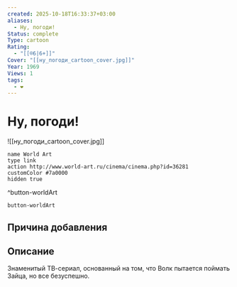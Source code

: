 ```yaml
---
created: 2025-10-18T16:33:37+03:00
aliases:
  - Ну, погоди!
Status: complete
Type: cartoon
Rating:
  - "[[®️6|6+]]"
Cover: "[[ну_погоди_cartoon_cover.jpg]]"
Year: 1969
Views: 1
tags:
  - ❤
---
```


# Ну, погоди!

![[ну_погоди_cartoon_cover.jpg]]



```button
name World Art
type link
action http://www.world-art.ru/cinema/cinema.php?id=36281
customColor #7a0000
hidden true
```
^button-worldArt





`button-worldArt`

## Причина добавления




## Описание

Знаменитый ТВ-сериал, основанный на том, что Волк пытается поймать Зайца, но все безуспешно.
